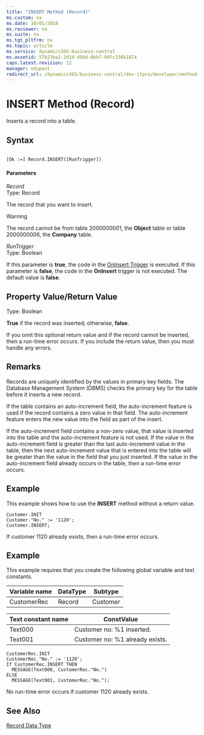 ```yaml
---
title: "INSERT Method (Record)"
ms.custom: na
ms.date: 10/01/2018
ms.reviewer: na
ms.suite: na
ms.tgt_pltfrm: na
ms.topic: article
ms.service: dynamics365-business-central
ms.assetid: 57b23ba2-2d1d-458d-8bb7-94fc156b1874
caps.latest.revision: 12
manager: edupont
redirect_url: /dynamics365/business-central/dev-itpro/developer/methods-auto/library
---
```


 

# INSERT Method (Record)
Inserts a record into a table.  
  
## Syntax  
  
```  
  
[Ok :=] Record.INSERT([RunTrigger])  
```  
  
#### Parameters  
 *Record*  
 Type: Record  
  
 The record that you want to insert.  
  
> [!WARNING]  
>  The record cannot be from table 2000000001, the **Object** table or table 2000000006, the **Company** table.  
  
 *RunTrigger*  
 Type: Boolean  
  
 If this parameter is **true**, the code in the [OnInsert Trigger](../triggers/devenv-OnInsert-Trigger.md) is executed. If this parameter is **false**, the code in the **OnInsert** trigger is not executed. The default value is **false**.  
  
## Property Value/Return Value  
 Type: Boolean  
  
 **True** if the record was inserted; otherwise, **false**.  
  
 If you omit this optional return value and if the record cannot be inserted, then a run-time error occurs. If you include the return value, then you must handle any errors.  
  
## Remarks  
 Records are uniquely identified by the values in primary key fields. The Database Management System \(DBMS\) checks the primary key for the table before it inserts a new record.  
  
 If the table contains an auto-increment field, the auto-increment feature is used if the record contains a zero value in that field. The auto-increment feature enters the new value into the field as part of the insert.  
  
 If the auto-increment field contains a non-zero value, that value is inserted into the table and the auto-increment feature is not used. If the value in the auto-increment field is greater than the last auto-increment value in the table, then the next auto-increment value that is entered into the table will be greater than the value in the field that you just inserted. If the value in the auto-increment field already occurs in the table, then a run-time error occurs.  
  
## Example  
 This example shows how to use the **INSERT** method without a return value.  
  
```  
Customer.INIT  
Customer."No." := '1120';  
Customer.INSERT;  
```  
  
 If customer 1120 already exists, then a run-time error occurs.  
  
## Example  
 This example requires that you create the following global variable and text constants.  
  
|Variable name|DataType|Subtype|  
|-------------------|--------------|-------------|  
|CustomerRec|Record|Customer|  
  
|Text constant name|ConstValue|  
|------------------------|----------------|  
|Text000|Customer no: %1 inserted.|  
|Text001|Customer no: %1 already exists.|  
  
```  
CustomerRec.INIT  
CustomerRec."No." := '1120';  
If CustomerRec.INSERT THEN  
  MESSAGE(Text000, CustomerRec."No.")  
ELSE  
  MESSAGE(Text001, CustomerRec."No.");  
```  
  
 No run-time error occurs if customer 1120 already exists.  
  
## See Also  
 [Record Data Type](../datatypes/devenv-Record-Data-Type.md)
